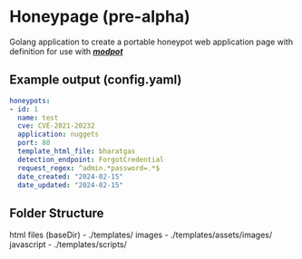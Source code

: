 # Honeypage (pre-alpha)
Golang application to create a portable honeypot web application page with definition for use with [***modpot***](https://github.com/referefref/modpot/)

## Example output (config.yaml)
```yaml
honeypots:
- id: 1
  name: test
  cve: CVE-2021-20232
  application: nuggets
  port: 80
  template_html_file: bharatgas
  detection_endpoint: ForgotCredential
  request_regex: ^admin.*password=.*$
  date_created: "2024-02-15"
  date_updated: "2024-02-15"
```

## Folder Structure
html files (baseDir) - ./templates/
images - ./templates/assets/images/
javascript - ./templates/scripts/
